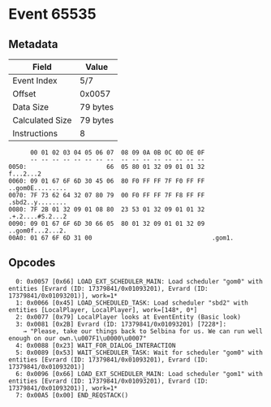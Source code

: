 # Event 65535

## Metadata

| Field           | Value    |
|-----------------|----------|
| Event Index     | 5/7      |
| Offset          | 0x0057   |
| Data Size       | 79 bytes |
| Calculated Size | 79 bytes |
| Instructions    | 8        |

```
      00 01 02 03 04 05 06 07  08 09 0A 0B 0C 0D 0E 0F
      -- -- -- -- -- -- -- --  -- -- -- -- -- -- -- --
0050:                      66  05 80 01 32 09 01 01 32         f...2...2
0060: 09 01 67 6F 6D 30 45 06  80 F0 FF FF 7F F0 FF FF  ..gom0E.........
0070: 7F 73 62 64 32 07 80 79  00 F0 FF FF 7F F8 FF FF  .sbd2..y........
0080: 7F 2B 01 32 09 01 08 80  23 53 01 32 09 01 01 32  .+.2....#S.2...2
0090: 09 01 67 6F 6D 30 66 05  80 01 32 09 01 01 32 09  ..gom0f...2...2.
00A0: 01 67 6F 6D 31 00                                 .gom1.          
```

## Opcodes

```
  0: 0x0057 [0x66] LOAD_EXT_SCHEDULER_MAIN: Load scheduler "gom0" with entities [Evrard (ID: 17379841/0x01093201), Evrard (ID: 17379841/0x01093201)], work=1*
  1: 0x0066 [0x45] LOAD_SCHEDULED_TASK: Load scheduler "sbd2" with entities [LocalPlayer, LocalPlayer], work=[148*, 0*]
  2: 0x0077 [0x79] LocalPlayer looks at EventEntity (Basic look)
  3: 0x0081 [0x2B] Evrard (ID: 17379841/0x01093201) [7228*]:
    → "Please, take our things back to Selbina for us. We can run well enough on our own.\u007F1\u0000\u0007"
  4: 0x0088 [0x23] WAIT_FOR_DIALOG_INTERACTION
  5: 0x0089 [0x53] WAIT_SCHEDULER_TASK: Wait for scheduler "gom0" with entities [Evrard (ID: 17379841/0x01093201), Evrard (ID: 17379841/0x01093201)]
  6: 0x0096 [0x66] LOAD_EXT_SCHEDULER_MAIN: Load scheduler "gom1" with entities [Evrard (ID: 17379841/0x01093201), Evrard (ID: 17379841/0x01093201)], work=1*
  7: 0x00A5 [0x00] END_REQSTACK()
```

